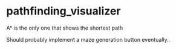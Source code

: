# pathfinding_visualizer
A* is the only one that shows the shortest path

Should probably implement a maze generation button eventually..

